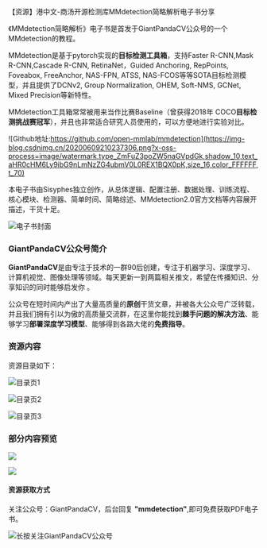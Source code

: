 【资源】港中文-商汤开源检测库MMdetection简略解析电子书分享

《MMdetection简略解析》电子书是首发于GiantPandaCV公众号的一个MMdetection的教程。

MMdetection是基于pytorch实现的**目标检测工具箱**，支持Faster R-CNN,Mask R-CNN,Cascade R-CNN, RetinaNet，Guided Anchoring, RepPoints, Foveabox, FreeAnchor, NAS-FPN, ATSS, NAS-FCOS等等SOTA目标检测模型，并且提供了DCNv2, Group Normalization, OHEM, Soft-NMS, GCNet, Mixed Precision等新特性。

MMdetection工具箱常常被用来当作比赛Baseline（曾获得2018年 COCO**目标检测挑战赛冠军**），并且也非常适合研究人员使用的，可以方便地进行实验对比。

![Github地址:https://github.com/open-mmlab/mmdetection](https://img-blog.csdnimg.cn/20200609210237306.png?x-oss-process=image/watermark,type_ZmFuZ3poZW5naGVpdGk,shadow_10,text_aHR0cHM6Ly9ibG9nLmNzZG4ubmV0L0REX1BQX0pK,size_16,color_FFFFFF,t_70)

本电子书由Sisyphes独立创作，从总体逻辑、配置注册、数据处理、训练流程、核心模块、检测器、简单时间、简略综述、MMdetection2.0官方文档等内容展开描述，干货十足。

![电子书封面](https://img-blog.csdnimg.cn/20200609211629160.png?x-oss-process=image/watermark,type_ZmFuZ3poZW5naGVpdGk,shadow_10,text_aHR0cHM6Ly9ibG9nLmNzZG4ubmV0L0REX1BQX0pK,size_16,color_FFFFFF,t_70)

### GiantPandaCV公众号简介

 **GiantPandaCV**是由专注于技术的一群90后创建，专注于机器学习、深度学习、计算机视觉、图像处理等领域。每天更新一到两篇相关推文，希望在传播知识、分享知识的同时能够启发你 。

公众号在短时间内产出了大量高质量的**原创**干货文章，并被各大公众号广泛转载，并且我们拥有引以为傲的高质量交流群，在这里你能找到**棘手问题的解决方法**、能够学习**部署深度学习模型**、能够得到各路大佬的**免费指导**。

### 资源内容

资源目录如下：

![目录页1](https://img-blog.csdnimg.cn/20200609211752499.png?x-oss-process=image/watermark,type_ZmFuZ3poZW5naGVpdGk,shadow_10,text_aHR0cHM6Ly9ibG9nLmNzZG4ubmV0L0REX1BQX0pK,size_16,color_FFFFFF,t_70)

![目录页2](https://img-blog.csdnimg.cn/20200609211857736.png?x-oss-process=image/watermark,type_ZmFuZ3poZW5naGVpdGk,shadow_10,text_aHR0cHM6Ly9ibG9nLmNzZG4ubmV0L0REX1BQX0pK,size_16,color_FFFFFF,t_70)

![目录页3](https://img-blog.csdnimg.cn/20200609211925470.png?x-oss-process=image/watermark,type_ZmFuZ3poZW5naGVpdGk,shadow_10,text_aHR0cHM6Ly9ibG9nLmNzZG4ubmV0L0REX1BQX0pK,size_16,color_FFFFFF,t_70)

### 部分内容预览

![](https://img-blog.csdnimg.cn/20200609212032868.png?x-oss-process=image/watermark,type_ZmFuZ3poZW5naGVpdGk,shadow_10,text_aHR0cHM6Ly9ibG9nLmNzZG4ubmV0L0REX1BQX0pK,size_16,color_FFFFFF,t_70)

![](https://img-blog.csdnimg.cn/20200609212111195.png?x-oss-process=image/watermark,type_ZmFuZ3poZW5naGVpdGk,shadow_10,text_aHR0cHM6Ly9ibG9nLmNzZG4ubmV0L0REX1BQX0pK,size_16,color_FFFFFF,t_70)

#### 资源获取方式

关注公众号：GiantPandaCV，后台回复 **"mmdetection"**,即可免费获取PDF电子书。

![长按关注GiantPandaCV公众号](https://img-blog.csdnimg.cn/20200116212417846.jpg)







